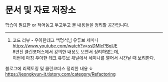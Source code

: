 # 문서 및 자료 저장소

학습이 필요한 or 적어놓고 두고두고 볼 내용들을 정리할 공간입니다.<hr>

1. 코드 리뷰 - 우아한테크 백명석님 유튜브 세미나<br>
https://www.youtube.com/watch?v=ssDMIcPBqUE<br>
8년전 클린코더스에서 강의한 내용도 보면서 정리하였는데, <br>
이번에 마침 우아한 테크 유튜브 채널에서 세미나를 열어서 시간날 때 보려한다.<br>

블로그에 리팩토링 및 클린코더스 정리한 내용 ↓<br>
https://jeongkyun-it.tistory.com/category/Refactoring

